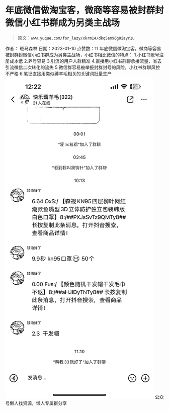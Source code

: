 # 年底微信做淘宝客，微商等容易被封群封微信小红书群成为另类主战场

> 原文：[`www.yuque.com/for_lazy/xkrm14/dkq5em96g0iayr1u`](https://www.yuque.com/for_lazy/xkrm14/dkq5em96g0iayr1u)

<ne-p id="u13288e0d" data-lake-id="u13288e0d"><ne-text id="u424d3f19">作者： 斑马森林</ne-text></ne-p> <ne-p id="ue2d98c72" data-lake-id="ue2d98c72"><ne-text id="uc6447eac">日期：2023-01-10</ne-text></ne-p> <ne-p id="u5f17fe08" data-lake-id="u5f17fe08"><ne-text id="ub0b4bd3f">点赞数：</ne-text><ne-text id="ud1e33a68" ne-bold="true">11</ne-text></ne-p> <ne-hole id="u2a14482b" data-lake-id="u2a14482b"><ne-card data-card-name="hr" data-card-type="block" id="FBxDl" data-event-boundary="card"><ne-p id="ua41ef33c" data-lake-id="ua41ef33c"><ne-text id="u7c5be657">年底微信做淘宝客，微商等容易被封群封微信小红书群成为另类主战场，小红书相比微信的特点： 1.小红书账号注册成本低 2.养号容易 3.引流的用户人群精准</ne-text> <ne-text id="ufd3d7671">4.直接用小红书群聊承接流量，省去引流微信二次转化的流失 5.微信群容易被举报封群封号的风险，小红书群聊风控不严格</ne-text> <ne-text id="u2b8492d5">6.笔记直接用类似薅羊毛相关的关键词批量生产</ne-text></ne-p> <ne-p id="u3c3002fb" data-lake-id="u3c3002fb"><ne-card data-card-name="image" data-card-type="inline" id="o7HCG" data-event-boundary="card">![](img/c574aacab3d69f1aea267adf5db2f559.png)  <ne-hole id="u38576907" data-lake-id="u38576907"><ne-card data-card-name="hr" data-card-type="block" id="w9EFT" data-event-boundary="card"><ne-p id="uce9ae780" data-lake-id="uce9ae780"><ne-text id="ua80c86a0">公众号懒人找资源，懒人专属群分享</ne-text></ne-p></ne-card></ne-hole></ne-card></ne-p></ne-card></ne-hole>